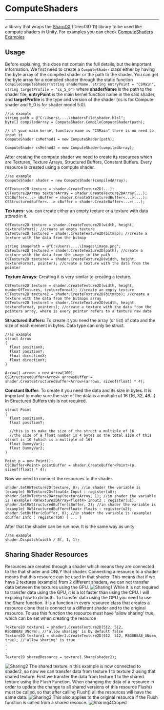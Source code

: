 # ComputeShaders
---

a library that wraps the [SharpDX](https://github.com/sharpdx/SharpDX) (Direct3D 11) library to be used like compute shaders in Unity. For examples you can check [ComputeShaders Examples](https://github.com/Unknown-3301/ComputeShaders-Examples)

## Usage
Before explaining, this does not contain the full details, but the important information. We first need to create a `ComputeShader` class either by having the byte array of the compiled shader or the path to the shader. You can get the byte array for a compiled shader through the static function `CompileComputeShader(string shaderName, string entryPoint = "CSMain", string targetProfile = "cs_5_0")` where **shaderName** is the path to the shader file, **entryPoint** is the main kernel function name in the said shader, and **targetProfile** is the type and version of the shader (cs is for Compute shader and 5_0 is for shader model 5.0).
```
//as example
string path = @"C:\Users\....\shadersFile\shader.hlsl";
byte[] compiledArray = ComputeShader.CompileComputeShader(path);

// if your main kernel function name is "CSMain" there is no need to input it
ComputeShader csMethod1 = new ComputeShader(path); 

ComputeShader csMethod2 = new ComputeShader(compiledArray);

```

After creating the compute shader we need to create its resources which are Textures, Texture Arrays, Structured Buffers, Constant Buffers. Every resource is created using a compute shader.
```
//as example
ComputeShader shader = new ComputeShader(compiledArray);

CSTexture2D texture = shader.CreateTexture2D(...);
CSTexture2DArray textureArray = shader.CreateTexture2DArray(...);
CSCBuffer<...> sBuffer = shader.CreateStructuredBuffer<...>(...);
CSStructuredBuffer<...> cBuffer = shader.CreateBuffer<...>(...);
```

**Textures:** you can create either an empty texture or a texture with data stored in it.
```
CSTexture2D texture = shader.CreateTexture2D(width, height, textureFormat); //create an empty texture
CSTexture2D texture2 = shader.CreateTexture2D(bitmap); //create a texture with the data from the bitmap

string imagePath = @"C:\Users\....\Images\image.png";
CSTexture2D texture3 = shader.CreateTexture2D(path); //create a texture with the data from the image in the path
CSTexture2D texture4 = shader.CreateTexture2D(width, height, textureFormat, pointer); //create a texture with the data from the pointer
```

**Texture Arrays:** Creating it is very similar to creating a texture.
```
CSTexture2D texture = shader.CreateTexture2D(width, height, numberOfTextures, textureFormat); //create an empty texture
CSTexture2D texture2 = shader.CreateTexture2D(bitmaps); //create a texture with the data from the bitmaps array
CSTexture2D texture3 = shader.CreateTexture2D(width, height, textureFormat, pointers); //create a texture with the data from the pointers array, where is every pointer refers to a texture raw data
```

**Structured Buffers:** To create it you need the array (or list) of data and the size of each element in bytes. Data type can only be struct.
```
//as example
struct Arrow
{ 
  float positionX;
  float positionY;
  float directionX;
  float directionY;
}

Arrow[] arrows = new Arrow[100];
CSStructuredBuffer<Arrow> arrowsBuffer = shader.CreateStructuredBuffer<Arrow>(arrows, sizeof(float) * 4);
```

**Constant Buffer:** To create it you need the data and its size in bytes. It is important to make sure the size of the data is a multiple of 16 (16, 32, 48...). In Structured Buffers this is not required.
```
struct Point
{
  float positionX;
  float positionY;
  
  //this is to make the size of the struct a multiple of 16
  //the size of a float number is 4 bytes so the total size of this struct is 16 (which is a multiple of 16)
  float DummyVar1;
  float DummyVar2;
}

Point p = new Point();
CSCBuffer<Point> pointBuffer = shader.CreateBuffer<Point>(p, sizeof(float) * 4);
```
Now we need to connect the resources to the shader.
```
shader.SetRWTexture2D(texture, 0); //in shader the variable is (example) RWTexture2D<float4> Input : register(u0);
shader.SetRWTexture2DArray(textureArray, 1); //in shader the variable is (example) RWTexture2DArray<float4> Input2 : register(u1);
shader.SetRWStructuredBuffer(sBuffer, 2); //in shader the variable is (example) RWStructuredBuffer<float> floats : register(u2);
shader.SetBuffer(cBuffer, 0); //in shader the variable is (example) cbuffer Info : register(b0) { ... }
```
After that the shader can be run now. It is the same way as unity
```
//as example
shader.Dispatch(width / 8f, 1, 1);
```

## Sharing Shader Resources
Resources are created through a shader which means they are connected to the that shader and ONLY that shader. Connecting a resource to a shader means that this resource can be used in that shader. This means that if we have 2 textures (example) from 2 different shaders, we can not transfer data between the textures using the GPU.
![Sharing1](https://user-images.githubusercontent.com/39702846/203797600-7314e0fe-7479-43cb-b7e7-5dcbf6331a68.png)
While it is not required to transfer data using the GPU, it is a lot faster than using the CPU. I will explaing how to do both. To transfer data using the GPU you need to use the Share function. It is a function in every resource class that creates a resource clone that is connect to a different shader and to the original resource. To use this function the resource must have 'allow sharing' true, which can be set when creating the resource
```
Texture2D texture1 = shader1.CreateTexture2D(512, 512, R8G8B8A8_UNorm); //'allow sharing' is by default false
Texture2D texture1 = shader1.CreateTexture2D(512, 512, R8G8B8A8_UNorm, true); //'allow sharing' is true
.
.
.
Texture2D sharedResource = texture1.Share(shader2);
```
![Sharing2](https://user-images.githubusercontent.com/39702846/203801439-003dd3f6-6223-4c97-aa72-cda9a71e955e.png)
The shared texture in this example is now connected to shader2, so now we can transfer data from texture 1 to texture 2 using that shared texture. First we transfer the data from texture 1 to the shared texture using the Flush Function. When changing the data of a resource in order to update the change to all shared versions of this resource Flush() must be called, so that after calling Flush() all the resources will have the same data.
![Sharing3](https://user-images.githubusercontent.com/39702846/203837985-a0d12ae9-a018-4f0d-801a-94a7421ac191.png)
This also applies to the original resource if the Flush function is called from a shared resouce.
![Sharing4Croped](https://user-images.githubusercontent.com/39702846/203838570-ea3fb3ef-30b9-49fc-abac-9e201902c71f.png)
